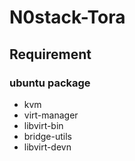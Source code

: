 # N0stack-Tora

## Requirement
### ubuntu package
- kvm
- virt-manager
- libvirt-bin
- bridge-utils
- libvirt-devn

